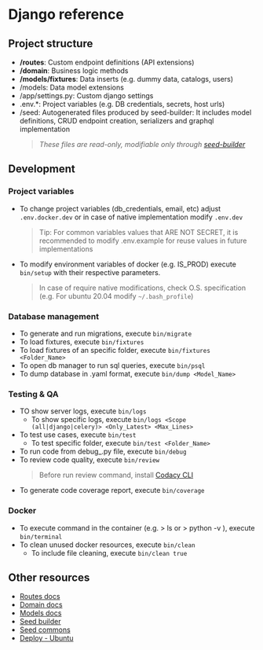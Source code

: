 # Django reference

## Project structure

-   **/routes**: Custom endpoint definitions (API extensions)
-   **/domain**: Business logic methods
-   **/models/fixtures**: Data inserts (e.g. dummy data, catalogs, users)
-   /models: Data model extensions
-   /app/settings.py: Custom django settings
-	.env.*: Project variables (e.g. DB credentials, secrets, host urls) 
-   /seed: Autogenerated files produced by seed-builder: It includes model definitions, CRUD endpoint creation, serializers and graphql implementation
    >   *These files are *read-only*, modifiable only through [seed-builder](110_seed_builder.md)*
    
## Development

### Project variables

- To change project variables (db_credentials, email, etc) adjust `.env.docker.dev` or in case of native implementation modify `.env.dev`
    >   Tip: For common variables values that ARE NOT SECRET, it is recommended to modify .env.example for reuse values in future implementations

- To modify environment variables of docker (e.g. IS_PROD) execute `bin/setup` with their respective parameters.
    >   In case of require native modifications, check O.S. specification (e.g. For ubuntu 20.04 modify `~/.bash_profile`)

### Database management

-   To generate and run migrations, execute `bin/migrate`
-   To load fixtures, execute `bin/fixtures`
   - To load fixtures of an specific folder, execute `bin/fixtures <Folder_Name>`
-   To open db manager to run sql queries, execute `bin/psql`
-   To dump database in .yaml format, execute `bin/dump <Model_Name>`

### Testing & QA

-   TO show server logs, execute `bin/logs`
    - To show specific logs, execute `bin/logs <Scope (all|django|celery)> <Only_Latest> <Max_Lines>`
-   To test use cases, execute `bin/test`
    - To test specific folder, execute `bin/test <Folder_Name>`
-   To run code from debug_.py file, execute `bin/debug`
-   To review code quality, execute `bin/review`
    >   Before run review command, install [Codacy CLI](https://github.com/codacy/codacy-analysis-cli)
-   To generate code coverage report, execute `bin/coverage`

### Docker

-   To execute command in the container (e.g. > ls or > python -v ), execute `bin/terminal`
-   To clean unused docker resources, execute `bin/clean`
    - To include file cleaning, execute `bin/clean true`

## Other resources

-   [Routes docs](020_routes.md)
-   [Domain docs](030_domain.md)
-   [Models docs](040_models.md)
-   [Seed builder](110_seed_builder.md)
-   [Seed commons](120_seed_commons.md)
-   [Deploy - Ubuntu](210_deploy_ubuntu.md)